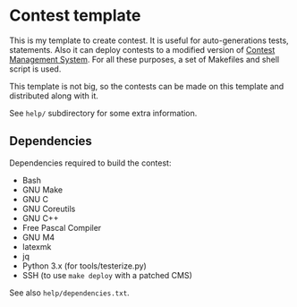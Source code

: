# Contest template

This is my template to create contest. It is useful for auto-generations tests, statements. Also it can deploy contests to a modified version of [Contest Management System](https://github.com/alex65536/cms). For all these purposes, a set of Makefiles and shell script is used.

This template is not big, so the contests can be made on this template and distributed along with it.

See `help/` subdirectory for some extra information.

## Dependencies

Dependencies required to build the contest:

  - Bash  
  - GNU Make  
  - GNU C  
  - GNU Coreutils  
  - GNU C++  
  - Free Pascal Compiler  
  - GNU M4  
  - latexmk  
  - jq  
  - Python 3.x (for tools/testerize.py)  
  - SSH (to use `make deploy` with a patched CMS)

See also `help/dependencies.txt`.
